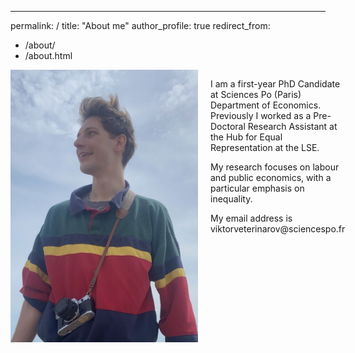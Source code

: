 ---
permalink: /
title: "About me"
author_profile: true
redirect_from: 
  - /about/
  - /about.html

<div style="display: flex; align-items: flex-start;">
  <img src="/images/YoungViktor.JPG" alt="Viktor" style="width: 300px; margin-right: 20px;">
  
  <div>
    <p>I am a first-year PhD Candidate at Sciences Po (Paris) Department of Economics. Previously I worked as a Pre-Doctoral Research Assistant at the Hub for Equal Representation at the LSE.</p>
    <p>My research focuses on labour and public economics, with a particular emphasis on inequality.</p>
    <p>My email address is viktorveterinarov@sciencespo.fr</p>
  </div>
</div>


